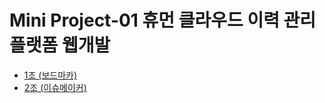 # Mini Project-01 휴먼 클라우드 이력 관리 플랫폼 웹개발
- [1조 (보드마카)](https://github.com/RI4RU/greenart-HumanCloud)
- [2조 (이슈메이커)](https://github.com/000vin000/Issuemaker.git)